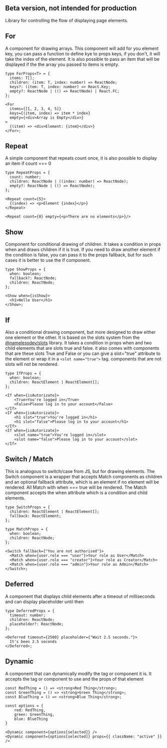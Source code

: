 ## Beta version, not intended for production

Library for controlling the flow of displaying page elements.

## For

A component for drawing arrays. This component will add for you
element key, you can pass a function to define kye to props keys,
if you don't, it will take the index of the element.
It is also possible to pass an item that will be displayed if the
the array you passed to items is empty.

```tsx
type ForProps<T> = {
  items: T[];
  children: (item: T, index: number) => ReactNode;
  keys?: (item: T, index: number) => React.Key;
  empty?: ReactNode | (() => ReactNode) | React.FC;
};

<For
  items={[1, 2, 3, 4, 5]}
  keys={(item, index) => item * index}
  empty={<div>Array is Empty</div>}
>
  {(item) => <div>Element: {item}</div>}
</For>;
```

## Repeat

A simple component that repeats count once, it is also possible to display an item if count === 0

```tsx
type RepeatProps = {
  count: number;
  children: ReactNode | ((index: number) => ReactNode);
  empty?: ReactNode | (() => ReactNode);
};

<Repeat count={5}>
  {(index) => <p>Element {index}</p>}
</Repeat>

<Repeat count={0} empty={<p>There are no elements</p>}/>

```

## Show

Component for conditional drawing of children. It takes a condition in props when and draws children if it is true. If you need to draw another element if the condition is false, you can pass it to the props fallback, but for such cases it is better to use the If component.

```tsx
type ShowProps = {
  when: boolean;
  fallback?: ReactNode;
  children: ReactNode;
};

<Show when={isShow}>
  <h1>Hello User</h1>
</Show>;
```

## If

Also a conditional drawing component, but more designed to draw either one element or the other. It is based on the slots system from the [@namelessdev/slots](https://www.npmjs.com/package/@namelessdev/slots) library. It takes a condition in props when and two child elements that are slots true and false. it also comes with components that are these slots True and False or you can give a slot="true" attribute to the element or wrap it in a `<slot name="true">` tag. components that are not slots will not be rendered.

```tsx
type IfProps = {
  when: boolean;
  children: ReactElement | ReactElement[];
};

<If when={isAutorizate}>
	<True>You're logged in</True>
	<False>Please log in to your account</False>
</If>
<If when={isAutorizate}>
	<h1 slot="true">You're logged in</h1>
	<h1 slot="false">Please log in to your account</h1>
</If>
<If when={isAutorizate}>
	<slot name="true">You're logged in</slot>
	<slot name="false">Please log in to your account</slot>
</If>

```

## Switch / Match

This is analogous to switch/case from JS, but for drawing elements.
The Switch component is a wrapper that accepts Match components as children and an optional fallback attribute, which is an element if no element will be rendered. All Match with when === true will be rendered.
The Match component accepts the when attribute which is a condition and child elements.

```tsx
type SwitchProps = {
  children: ReactElement | ReactElement[];
  fallback: ReactElement;
};

type MatchProps = {
  when: boolean;
  children: ReactNode;
};

<Switch fallback={"You are not authorised"}>
  <Match when={user.role === "user"}>Your role as User</Match>
  <Match when={user.role === "creator"}>Your role as Creator</Match>
  <Match when={user.role === "admin"}>Your role as Admin</Match>
</Switch>;
```

## Deferred

A component that displays child elements after a timeout of milliseconds and can display placeholder until then

```tsx
type DeferredProps = {
  timeout: number;
  children: ReactNode;
  placeholder?: ReactNode;
};

<Deferred timeout={2500} placeholder={"Wait 2.5 seconds."}>
  It's been 2.5 seconds
</Deferred>;
```

## Dynamic

A component that can dynamically modify the tag or component it is. It accepts the tag or component to use and the props of that element

```tsx
const RedThing = () => <strong>Red Thing</strong>;
const GreenThing = () => <strong>Green Thing</strong>;
const BlueThing = () => <strong>Blue Thing</strong>;

const options = {
	red: RedThing,
	green: GreenThing,
	blue: BlueThing
}

<Dynamic component={options[selected]} />
<Dynamic component={options[selected]} props={{ className: "active" }} />
```
